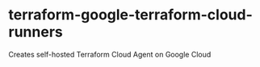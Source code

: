# terraform-google-terraform-cloud-runners
Creates self-hosted Terraform Cloud Agent on Google Cloud
